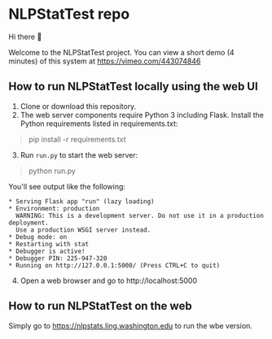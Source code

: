 # NLPStatTest repo

Hi there 👋

Welcome to the NLPStatTest project. You can view a short demo (4 minutes) of this system at https://vimeo.com/443074846

## How to run NLPStatTest locally using the web UI
1. Clone or download this repository.
2. The web server components require Python 3 including Flask. Install the Python requirements listed in requirements.txt:
> pip install -r requirements.txt
3. Run `run.py` to start the web server:
> python run.py

You'll see output like the following:
>  
```
* Serving Flask app "run" (lazy loading)
* Environment: production
  WARNING: This is a development server. Do not use it in a production deployment.
  Use a production WSGI server instead.
* Debug mode: on
* Restarting with stat
* Debugger is active!
* Debugger PIN: 225-947-320
* Running on http://127.0.0.1:5000/ (Press CTRL+C to quit)
```
4. Open a web browser and go to http://localhost:5000


## How to run NLPStatTest on the web

Simply go to https://nlpstats.ling.washington.edu to run the wbe version.
